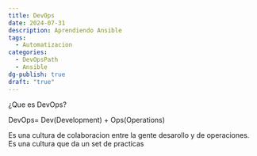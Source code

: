 ```yaml
---
title: DevOps
date: 2024-07-31
description: Aprendiendo Ansible
tags:
  - Automatizacion
categories:
  - DevOpsPath
  - Ansible
dg-publish: true
draft: "true"
---
```


¿Que es DevOps?

DevOps= Dev(Development) + Ops(Operations)

Es una cultura de colaboracion entre la gente desarollo y de operaciones. Es una cultura que da un set de practicas